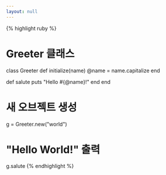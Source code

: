 ```yaml
---
layout: null
---
```


{% highlight ruby %}
# Greeter 클래스
class Greeter
  def initialize(name)
    @name = name.capitalize
  end

  def salute
    puts "Hello #{@name}!"
  end
end

# 새 오브젝트 생성
g = Greeter.new("world")

# "Hello World!" 출력
g.salute
{% endhighlight %}
